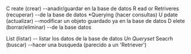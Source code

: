C reate (crear) --anadir/guardar en la base de datos
R ead or Retriveres (recuperar) --de la base de datos *Querying (hacer consultas)
U pdate (actualizar) --modificar un objeto guardado ya en la base de datos
D elete (borrar/eliminar) --de la base datos

List (listar) -- listar los datos de la base de datos *Un Queryset*
Seacrh (buscar) --hacer una busqueda (parecido a un 'Retriever')